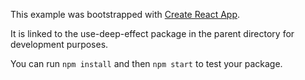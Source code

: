 This example was bootstrapped with [Create React App](https://github.com/facebook/create-react-app).

It is linked to the use-deep-effect package in the parent directory for development purposes.

You can run `npm install` and then `npm start` to test your package.
